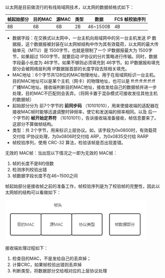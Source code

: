 以太网是目前做流行的有线局域网技术，以太网的数据帧格式如下：

| 帧起始部分 | 目的MAC | 源MAC | 类型 | 数据     | FCS 帧校验序列 |
| ---------- | ------- | ----- | ---- | -------- | -------------- |
| 8B         | 6B      | 6B    | 2B   | 46~1500B | 4B             |

- 数据字段：在交换式以太网中，一台主机向局域网中的另一台主机发送 IP 数据报，这个数据报被封装在以太网帧结构中作为其有效载荷，以太网的最大传输单元（MTU）是 1500字节，也就是限制了一个 IP数据报最大为 1500字节，如果超过 1500字节，就要启动 IP协议的分片策略进行传输。同时，数据字段最小长度为 46字节，如果不够则必须填充到 46字节。如 IP数据报和填充部分会被网络层利用 IP数据报首部的长度字段去除相关填充。
- MAC地址：6个字节共128位的MAC物理地址，用于在局域网标识一台主机。目的MAC地址可以是某个主机（网卡）的物理地址，也可以是 ff:ff:ff:ff:ff:ff 广播MAC地址。接收端判断目的MAC地址，接收发给自己的数据帧并进一步处理，目的MAC不匹配则会丢弃。（将网卡置于混杂模式可接收发往其他主机的数据帧）
- 起始部分分为 前7个字节的 **前同步码** （10101010），用来使接收端的适配器在接收MAC帧时能够迅速调整时钟频率，使它和发送端的频率相同。以及 后一个字节的 **帧开始定界符** （10101011），告诉接收端准备接收，帧信息要来了。这部分不算做帧结构。
- 类型：共 2个字节，用来标识上层协议。如，该字段为0x0800时，有效载荷交付给 IP协议处理，为0x0806时交付给 ARP，为0x0835交付给 RARP
- 帧校验序列，使用 CRC-32 算法，检验该帧是否出现差错。



无效的 MAC帧：当出现以下情况之一即为无效的 MAC帧：

1. 帧的长度不是8的倍数
2. 检测序列校验出错
3. 帧数据字段长度不在46~1500之间



帧起始部分是接收帧之前的准备工作，帧校验序列是为了校验帧的完整性，因此以太网帧的结构可以看做如下：

![1538284266131](README.assets/1538284266131.png)

接收端处理过程如下：

1. 检查目的MAC，不是发给自己的丢弃掉；
2. 计算CRC，如果帧校验出错则丢弃掉
3. 判断类型，将数据部分交给相对应的上层协议处理

